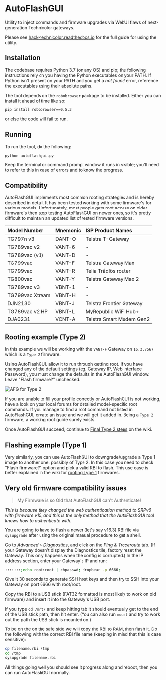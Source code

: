 # AutoFlashGUI

Utility to inject commands and firmware upgrades via WebUI flaws of next-generation Technicolor gateways.

Please see [hack-technicolor.readthedocs.io](https://hack-technicolor.readthedocs.io) for the full guide for using the utility.

## Installation

The codebase requires Python 3.7 (on any OS) and pip; the following instructions
rely on you having the Python executables on your PATH.  If Python isn't
present on your PATH and you get a *not found* error, reference the
executables using their absolute paths.

The tool depends on the `robobrowser` package to be installed.  Either
you can install it ahead of time like so:

```
pip install robobrowser==0.5.3
```
or else the code will fail to run.

## Running

To run the tool, do the following:

```
python autoflashgui.py
```

Keep the terminal or command prompt window it runs in visible; you'll need to
refer to this in case of errors and to know the progress.

## Compatibility

AutoFlashGUI implements most common rooting strategies and is hereby described in detail. It has been tested working with some firmware's for various models. Unfortunately, most people gets root access on older firmware's then stop testing AutoFlashGUI on newer ones, so it's pretty difficult to maintain an updated list of tested firmware versions.

 | Model Number    | Mnemonic | ISP Product Names
 |:----------------|:---------|:--------------------------
 | TG797n v3       | DANT-O   | Telstra T-Gateway
 | TG789vac v2     | VANT-6   | -
 | TG789vac (v1)   | VANT-D   | -
 | TG799vac        | VANT-F   | Telstra Gateway Max
 | TG799vac        | VANT-R   | Telia Trådlös router
 | TG800vac        | VANT-Y   | Telstra Gateway Max 2
 | TG789vac v3     | VBNT-1   | -
 | TG799vac Xtream | VBNT-H   | -
 | DJN2130         | VBNT-J   | Telstra Frontier Gateway
 | TG789vac v2 HP  | VBNT-L   | MyRepublic WiFi Hub+
 | DJA0231         | VCNT-A   | Telstra Smart Modem Gen2

## Rooting example (Type 2)

In this example we will be working with the `VANT-F` Gateway on `16.3.7567` which is a `Type 2` firmware.

Using AutoFlashGUI, allow it to run through getting root. If you have changed any of the default settings (eg. Gateway IP, Web Interface Password), you must change the defaults in the AutoFlashGUI window. Leave "Flash firmware?" unchecked.

![AFG for Type 2](https://github.com/kevdagoat/hack-technicolor/raw/master/docs/images/autoflashgui_type2.png)

If you are unable to fill your profile correctly or AutoFlashGUI is not working, have a look on your local forums for detailed model-specific root commands. If you manage to find a root command not listed in AutoFlashGUI, create an issue and we will get it added in. Being a `Type 2` firmware, a working root guide surely exists.

Once AutoFlashGUI succeed, continue to [Final Type 2 steps](https://hack-technicolor.readthedocs.io/en/stable/Hack%20Type%201&2/#final-type-2-steps) on the wiki.

## Flashing example (Type 1)

Very similarly, you can use AutoFlashGUI to downgrade/upgrade a Type 1 image to another one. possibly of Type 2. In this case you need to check "Flash firmware?" option and pick a valid RBI to flash. This use case is better explained in the wiki for [rooting Type 1](https://hack-technicolor.readthedocs.io/en/stable/Hack%20Type%201&2/#type-1-flash-of-type-2-then-root) firmwares.

## Very old firmware compatibility issues

> My Firmware is so Old that AutoFlashGUI can't Authenticate!

*This is because they changed the web authentication method to SRPv6 with firmware v15, and this is the only method that the AutoFlashGUI tool knows how to authenticate with.*

You are going to have to flash a newer (let's say v16.3) RBI file via `sysupgrade` after using the original manual procedure to get a shell.

Go to *Advanced > Diagnostics*, and click on the *Ping & Traceroute* tab. (If your Gateway doesn’t display the Diagnostics tile, factory reset the Gateway. This only happens when the config is corrupted.) In the IP address section, enter your Gateway's IP and run:

```bash
:::::::;echo root:root | chpasswd; dropbear -p 6666;
```

Give it 30 seconds to generate SSH host keys and then try to SSH into your Gateway on port 6666 with root/root.

Copy the RBI to a USB stick (FAT32 formatted is most likely to work on old firmware) and insert it into the Gateway's USB port.

If you type `cd /mnt/` and keep hitting tab it should eventually get to the end of the USB stick path, then hit enter. (You can also run `mount` and try to work out the path the USB stick is mounted on.)

To be on the on the safe side we will copy the RBI to RAM, then flash it. Do the following with the correct RBI file name (keeping in mind that this is case sensitive):

```bash
cp filename.rbi /tmp
cd /tmp
sysupgrade filename.rbi
```

All things going well you should see it progress along and reboot, then you can run AutoFlashGUI normally.
